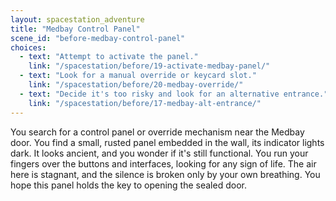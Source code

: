 ```yaml
---
layout: spacestation_adventure
title: "Medbay Control Panel"
scene_id: "before-medbay-control-panel"
choices:
  - text: "Attempt to activate the panel."
    link: "/spacestation/before/19-activate-medbay-panel/"
  - text: "Look for a manual override or keycard slot."
    link: "/spacestation/before/20-medbay-override/"
  - text: "Decide it's too risky and look for an alternative entrance."
    link: "/spacestation/before/17-medbay-alt-entrance/"
---
```


You search for a control panel or override mechanism near the Medbay door. You find a small, rusted panel embedded in the wall, its indicator lights dark. It looks ancient, and you wonder if it's still functional. You run your fingers over the buttons and interfaces, looking for any sign of life. The air here is stagnant, and the silence is broken only by your own breathing. You hope this panel holds the key to opening the sealed door.
